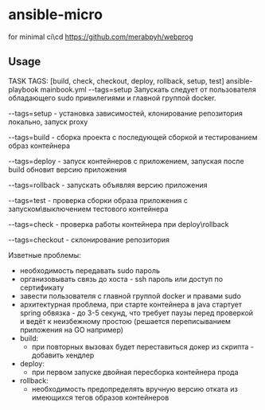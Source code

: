 # ansible-micro
for minimal ci\cd https://github.com/merabpyh/webprog

## Usage
TASK TAGS: [build, check, checkout, deploy, rollback, setup, test]
ansible-playbook mainbook.yml --tags=setup
Запускать следует от пользователя обладающего sudo привилегиями и главной группой docker.

--tags=setup - установка зависимостей, клонирование репозитория локально, запуск proxy

--tags=build - сборка проекта с последующей сборкой и тестированием образ контейнера

--tags=deploy - запуск контейнеров с приложением, запуская после build обновит версию приложения

--tags=rollback - запускать объявляя версию приложения

--tags=test - проверка сборки образа приложения с запуском\выключением тестового контейнера

--tags=check - проверка работы контейнера при deploy\rollback

--tags=checkout - склонирование репозитория

Изветные проблемы:
- необходимость передавать sudo пароль
- организовывать связь до хоста - ssh пароль или доступ по сертификату
- завести пользователя с главной группой docker и правами sudo
- архитектурная проблема, при старте контейнера в java стартует spring обвязка - до 3-5 секунд,
что требует паузы перед проверкой и ведёт к неизбежному простою (решается переписыванием приложения на GO например)
- build:
    - при повторных вызовах будет переставиться докер из скрипта - добавить хендлер
- deploy:
    - при первом запуске двойная пересборка контейнера прода
- rollback:
    - необходимость предопределять вручную версию отката из имеющихся тегов образов контейнеров
